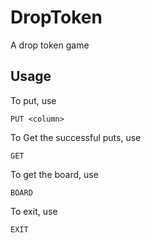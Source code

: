 # DropToken
A drop token game
## Usage
To put, use
```
PUT <column>
```
To Get the successful puts, use
```
GET
```
To get the board, use
```
BOARD
```
To exit, use
```
EXIT
```

